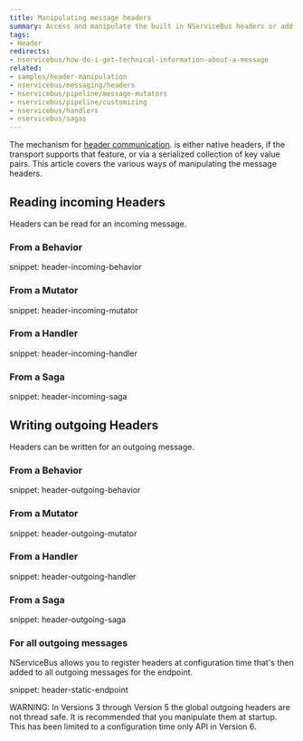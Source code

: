 ```yaml
---
title: Manipulating message headers
summary: Access and manipulate the built in NServiceBus headers or add custom headers.
tags:
- Header
redirects:
- nservicebus/how-do-i-get-technical-information-about-a-message
related:
- samples/header-manipulation
- nservicebus/messaging/headers
- nservicebus/pipeline/message-mutators
- nservicebus/pipeline/customizing
- nservicebus/handlers
- nservicebus/sagas
---
```


The mechanism for [header communication](/nservicebus/messaging/headers.md). is either native headers, if the transport supports that feature, or via a serialized collection of key value pairs. This article covers the various ways of manipulating the message headers.


## Reading incoming Headers

Headers can be read for an incoming message.


### From a Behavior

snippet: header-incoming-behavior


### From a Mutator

snippet: header-incoming-mutator


### From a Handler

snippet: header-incoming-handler


### From a Saga

snippet: header-incoming-saga


## Writing outgoing Headers

Headers can be written for an outgoing message.


### From a Behavior

snippet: header-outgoing-behavior


### From a Mutator

snippet: header-outgoing-mutator


### From a Handler

snippet: header-outgoing-handler


### From a Saga

snippet: header-outgoing-saga


### For all outgoing messages

NServiceBus allows you to register headers at configuration time that's then added to all outgoing messages for the endpoint.

snippet: header-static-endpoint

WARNING: In Versions 3 through Version 5 the global outgoing headers are not thread safe. It is recommended that you manipulate them at startup. This has been limited to a configuration time only API in Version 6.